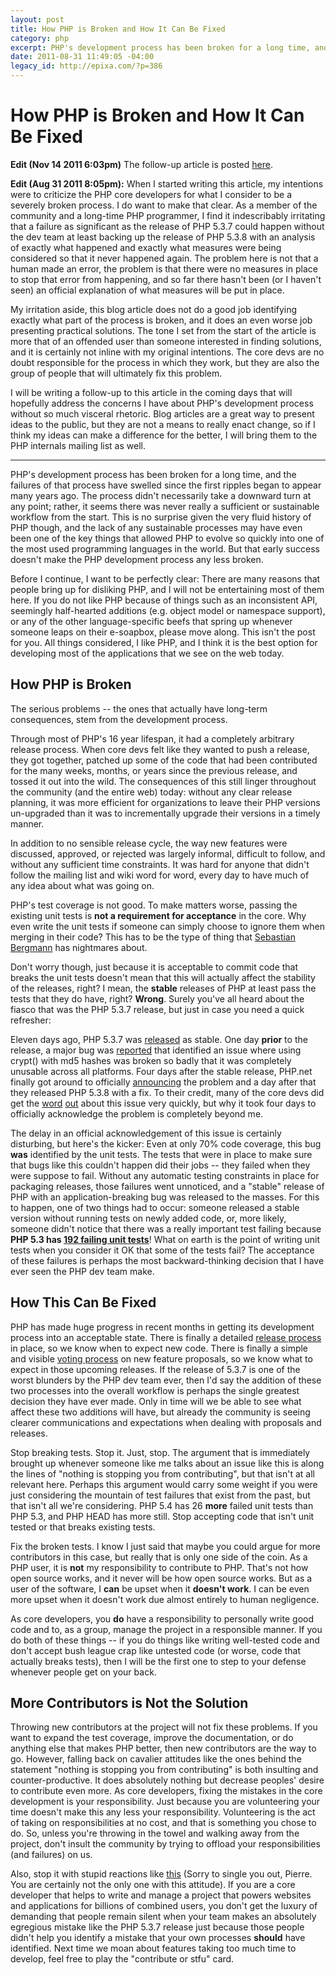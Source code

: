 ```yaml
--- 
layout: post
title: How PHP is Broken and How It Can Be Fixed
category: php
excerpt: PHP's development process has been broken for a long time, and the failures of that process have swelled since the first ripples began to appear many years ago.  The process didn't necessarily take a downward turn at any point; rather, it seems there was never really sufficient or sustainable workflow from the start.  This is no surprise given the very fluid history of PHP though, and the lack of any sustainable processes may have even been one of the key things that allowed PHP to evolve so quickly into one of the most used programming languages in the world.  But that early success doesn't make the PHP development process any less broken. [...]
date: 2011-08-31 11:49:05 -04:00
legacy_id: http://epixa.com/?p=386
---
```


How PHP is Broken and How It Can Be Fixed
=========================================

**Edit (Nov 14 2011 6:03pm)** The follow-up article is posted [here][followup].

[followup]: /2011/11/follow-up-how-php-is-broken-and-how-it-can-be-fixed.html

**Edit (Aug 31 2011 8:05pm):** When I started writing this article, my intentions were to criticize the PHP core developers for what I consider to be a severely broken process.  I do want to make that clear.  As a member of the community and a long-time PHP programmer, I find it indescribably irritating that a failure as significant as the release of PHP 5.3.7 could happen without the dev team at least backing up the release of PHP 5.3.8 with an analysis of exactly what happened and exactly what measures were being considered so that it never happened again.  The problem here is not that a human made an error, the problem is that there were no measures in place to stop that error from happening, and so far there hasn't been (or I haven't seen) an official explanation of what measures will be put in place.

My irritation aside, this blog article does not do a good job identifying exactly what part of the process is broken, and it does an even worse job presenting practical solutions.  The tone I set from the start of the article is more that of an offended user than someone interested in finding solutions, and it is certainly not inline with my original intentions.  The core devs are no doubt responsible for the process in which they work, but they are also the group of people that will ultimately fix this problem.

I will be writing a follow-up to this article in the coming days that will hopefully address the concerns I have about PHP's development process without so much visceral rhetoric.  Blog articles are a great way to present ideas to the public, but they are not a means to really enact change, so if I think my ideas can make a difference for the better, I will bring them to the PHP internals mailing list as well.

**********

PHP's development process has been broken for a long time, and the failures of that process have swelled since the first ripples began to appear many years ago.  The process didn't necessarily take a downward turn at any point; rather, it seems there was never really a sufficient or sustainable workflow from the start.  This is no surprise given the very fluid history of PHP though, and the lack of any sustainable processes may have even been one of the key things that allowed PHP to evolve so quickly into one of the most used programming languages in the world.  But that early success doesn't make the PHP development process any less broken.

Before I continue, I want to be perfectly clear: There are many reasons that people bring up for disliking PHP, and I will not be entertaining most of them here.  If you do not like PHP because of things such as an inconsistent API, seemingly half-hearted additions (e.g. object model or namespace support), or any of the other language-specific beefs that spring up whenever someone leaps on their e-soapbox, please move along.  This isn't the post for you.  All things considered, I like PHP, and I think it is the best option for developing most of the applications that we see on the web today.


How PHP is Broken
-----------------
The serious problems -- the ones that actually have long-term consequences, stem from the development process.

Through most of PHP's 16 year lifespan, it had a completely arbitrary release process.  When core devs felt like they wanted to push a release, they got together, patched up some of the code that had been contributed for the many weeks, months, or years since the previous release, and tossed it out into the wild.  The consequences of this still linger throughout the community (and the entire web) today: without any clear release planning, it was more efficient for organizations to leave their PHP versions un-upgraded than it was to incrementally upgrade their versions in a timely manner.

In addition to no sensible release cycle, the way new features were discussed, approved, or rejected was largely informal, difficult to follow, and without any sufficient time constraints.  It was hard for anyone that didn't follow the mailing list and wiki word for word, every day to have much of any idea about what was going on.

PHP's test coverage is not good.  To make matters worse, passing the existing unit tests is **not a requirement for acceptance** in the core.  Why even write the unit tests if someone can simply choose to ignore them when merging in their code?  This has to be the type of thing that [Sebastian Bergmann][bergmann] has nightmares about.

[bergmann]: http://sebastian-bergmann.de

Don't worry though, just because it is acceptable to commit code that breaks the unit tests doesn't mean that this will actually affect the stability of the releases, right?  I mean, the **stable** releases of PHP at least pass the tests that they do have, right? **Wrong**.  Surely you've all heard about the fiasco that was the PHP 5.3.7 release, but just in case you need a quick refresher:

Eleven days ago, PHP 5.3.7 was [released][537-released] as stable.  One day **prior** to the release, a major bug was [reported][bug-report] that identified an issue where using crypt() with md5 hashes was broken so badly that it was completely unusable across all platforms.  Four days after the stable release, PHP.net finally got around to officially [announcing][bug-announcement] the problem and a day after that they released PHP 5.3.8 with a fix.  To their credit, many of the core devs did get the [word][word-1] [out][word-2] about this issue very quickly, but why it took four days to officially acknowledge the problem is completely beyond me.

[537-released]: http://www.php.net/archive/2011.php#id2011-08-18-1
[bug-report]: https://bugs.php.net/bug.php?id=55439
[bug-announcement]: http://www.php.net/archive/2011.php#id2011-08-22-1
[word-1]: https://plus.google.com/113641248237520845183/posts/g68d9RvRA1i
[word-2]: https://plus.google.com/104059770182664001692/posts/fYqq8HGHF8h

The delay in an official acknowledgement of this issue is certainly disturbing, but here's the kicker: Even at only 70% code coverage, this bug **was** identified by the unit tests.  The tests that were in place to make sure that bugs like this couldn't happen did their jobs -- they failed when they were suppose to fail.  Without any automatic testing constraints in place for packaging releases, those failures went unnoticed, and a "stable" release of PHP with an application-breaking bug was released to the masses.  For this to happen, one of two things had to occur: someone released a stable version without running tests on newly added code, or, more likely, someone didn't notice that there was a really important test failing because **PHP 5.3 has [192 failing unit tests][failed-tests]**!  What on earth is the point of writing unit tests when you consider it OK that some of the tests fail?  The acceptance of these failures is perhaps the most backward-thinking decision that I have ever seen the PHP dev team make.

[failed-tests]: http://gcov.php.net/viewer.php?version=PHP_5_3

How This Can Be Fixed
---------------------
PHP has made huge progress in recent months in getting its development process into an acceptable state.  There is finally a detailed [release process][release-process] in place, so we know when to expect new code.  There is finally a simple and visible [voting process][voting-process] on new feature proposals, so we know what to expect in those upcoming releases.  If the release of 5.3.7 is one of the worst blunders by the PHP dev team ever, then I'd say the addition of these two processes into the overall workflow is perhaps the single greatest decision they have ever made.  Only in time will we be able to see what affect these two additions will have, but already the community is seeing clearer communications and expectations when dealing with proposals and releases.

[release-process]: https://wiki.php.net/rfc/releaseprocess
[voting-process]: https://wiki.php.net/rfc/voting

Stop breaking tests.  Stop it.  Just, stop.  The argument that is immediately brought up whenever someone like me talks about an issue like this is along the lines of "nothing is stopping you from contributing", but that isn't at all relevant here.  Perhaps this argument would carry some weight if you were just considering the mountain of test failures that exist from the past, but that isn't all we're considering.  PHP 5.4 has 26 **more** failed unit tests than PHP 5.3, and PHP HEAD has more still.  Stop accepting code that isn't unit tested or that breaks existing tests.

Fix the broken tests.  I know I just said that maybe you could argue for more contributors in this case, but really that is only one side of the coin.  As a PHP user, it is **not** my responsibility to contribute to PHP.  That's not how open source works, and it never will be how open source works.  But as a user of the software, I **can** be upset when it **doesn't work**.  I can be even more upset when it doesn't work due almost entirely to human negligence.

As core developers, you **do** have a responsibility to personally write good code and to, as a group, manage the project in a responsible manner.  If you do both of these things -- if you do things like writing well-tested code and don't accept bush league crap like untested code (or worse, code that actually breaks tests), then I will be the first one to step to your defense whenever people get on your back.


More Contributors is Not the Solution
-------------------------------------
Throwing new contributors at the project will not fix these problems.  If you want to expand the test coverage, improve the documentation, or do anything else that makes PHP better, then new contributors are the way to go.  However, falling back on cavalier attitudes like the ones behind the statement "nothing is stopping you from contributing" is both insulting and counter-productive.  It does absolutely nothing but decrease peoples' desire to contribute even more.  As core developers, fixing the mistakes in the core development is your responsibility.  Just because you are volunteering your time doesn't make this any less your responsibility.  Volunteering is the act of taking on responsibilities at no cost, and that is something you chose to do.  So, unless you're throwing in the towel and walking away from the project, don't insult the community by trying to offload your responsibilities (and failures) on us.

Also, stop it with stupid reactions like [this][stupid-reaction] (Sorry to single you out, Pierre. You are certainly not the only one with this attitude).  If you are a core developer that helps to write and manage a project that powers websites and applications for billions of combined users, you don't get the luxury of demanding that people remain silent when your team makes an absolutely egregious mistake like the PHP 5.3.7 release just because those people didn't help you identify a mistake that your own processes **should** have identified.  Next time we moan about features taking too much time to develop, feel free to play the "contribute or stfu" card.

[stupid-reaction]: http://twitter.com/PierreJoye/status/105690441105682432 "Tweet says: Do not blame anyone if you did not run tests and report issues using RCs. Do not."